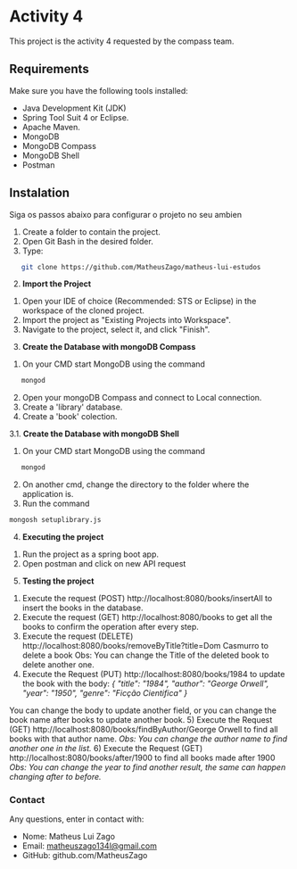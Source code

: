 # Activity 4

This project is the activity 4 requested by the compass team. 

## Requirements
Make sure you have the following tools installed:
- Java Development Kit (JDK) 
- Spring Tool Suit 4 or Eclipse.
- Apache Maven.
- MongoDB
- MongoDB Compass
- MongoDB Shell
- Postman

## Instalation
Siga os passos abaixo para configurar o projeto no seu ambien
1) Create a folder to contain the project.
2) Open Git Bash in the desired folder.
3) Type:

```bash
   git clone https://github.com/MatheusZago/matheus-lui-estudos
 ```
 
2. **Import the Project**

1) Open your IDE of choice (Recommended: STS or Eclipse) in the workspace of the cloned project.
2) Import the project as "Existing Projects into Workspace".
3) Navigate to the project, select it, and click "Finish".

3. **Create the Database  with mongoDB Compass** 

1) On your CMD start MongoDB using the command 
```bash
   mongod
 ```
2) Open your mongoDB Compass and connect to Local connection.
3) Create a 'library' database.
4) Create a 'book' colection.

3.1. **Create the Database with mongoDB Shell**
1) On your CMD start MongoDB using the command 
```bash
   mongod
 ```
2) On another cmd, change the directory to the folder where the application is.
3) Run the command 
```bash
mongosh setuplibrary.js
 ```
 
4. **Executing the project**
1) Run the project as a spring boot app.
2) Open postman and click on new API request

5. **Testing the project**
1) Execute the request (POST) http://localhost:8080/books/insertAll to insert the books in the database.
2) Execute the request (GET) http://localhost:8080/books to get all the books to confirm the operation after every step.
3) Execute the request (DELETE) http://localhost:8080/books/removeByTitle?title=Dom Casmurro to delete a book
 Obs: You can change the Title of the deleted book to delete another one.
4) Execute the Request (PUT) http://localhost:8080/books/1984 to update the book with the body:
*{
        "title": "1984",
        "author": "George Orwell",
        "year": "1950",
        "genre": "Ficção Cientifica"
 }*

You can change the body to update another field, or you can change the book name after books to update another book.
5) Execute the Request (GET) http://localhost:8080/books/findByAuthor/George Orwell to find all books with that author name.
   *Obs: You can change the author name to find another one in the list.*
6) Execute the Request (GET) http://localhost:8080/books/after/1900 to find all books made after 1900 
   *Obs: You can change the year to find another result, the same can happen changing after to before.*

 

### Contact
Any questions, enter in contact with: 
* Nome: Matheus Lui Zago
* Email: matheuszago134l@gmail.com
* GitHub: github.com/MatheusZago
